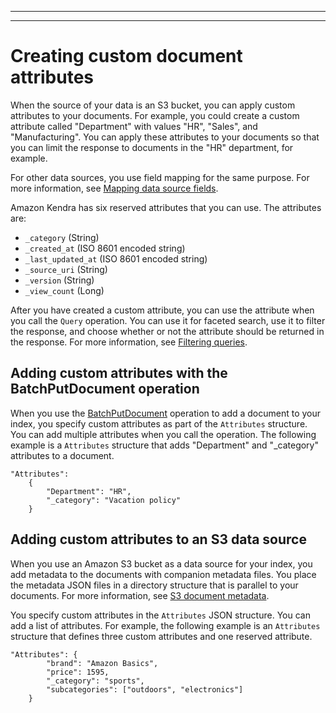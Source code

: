 --------

--------

# Creating custom document attributes<a name="custom-attributes"></a>

When the source of your data is an S3 bucket, you can apply custom attributes to your documents\. For example, you could create a custom attribute called "Department" with values "HR", "Sales", and "Manufacturing"\. You can apply these attributes to your documents so that you can limit the response to documents in the "HR" department, for example\.

For other data sources, you use field mapping for the same purpose\. For more information, see [Mapping data source fields](field-mapping.md)\.

Amazon Kendra has six reserved attributes that you can use\. The attributes are:
+ `_category` \(String\)
+ `_created_at` \(ISO 8601 encoded string\)
+ `_last_updated_at` \(ISO 8601 encoded string\)
+ `_source_uri` \(String\)
+ `_version` \(String\)
+ `_view_count` \(Long\)

After you have created a custom attribute, you can use the attribute when you call the `Query` operation\. You can use it for faceted search, use it to filter the response, and choose whether or not the attribute should be returned in the response\. For more information, see [Filtering queries](filtering.md)\.

## Adding custom attributes with the BatchPutDocument operation<a name="custom-attributes-batch"></a>

When you use the [BatchPutDocument](API_BatchPutDocument.md) operation to add a document to your index, you specify custom attributes as part of the `Attributes` structure\. You can add multiple attributes when you call the operation\. The following example is a `Attributes` structure that adds "Department" and "\_category" attributes to a document\.

```
"Attributes": 
    {
        "Department": "HR",
        "_category": "Vacation policy"
    }
```

## Adding custom attributes to an S3 data source<a name="custom-attributes-batch"></a>

When you use an Amazon S3 bucket as a data source for your index, you add metadata to the documents with companion metadata files\. You place the metadata JSON files in a directory structure that is parallel to your documents\. For more information, see [S3 document metadata](s3-metadata.md)\.

You specify custom attributes in the `Attributes` JSON structure\. You can add a list of attributes\. For example, the following example is an `Attributes` structure that defines three custom attributes and one reserved attribute\.

```
"Attributes": {
        "brand": "Amazon Basics",
        "price": 1595,
        "_category": "sports",
        "subcategories": ["outdoors", "electronics"]
    }
```